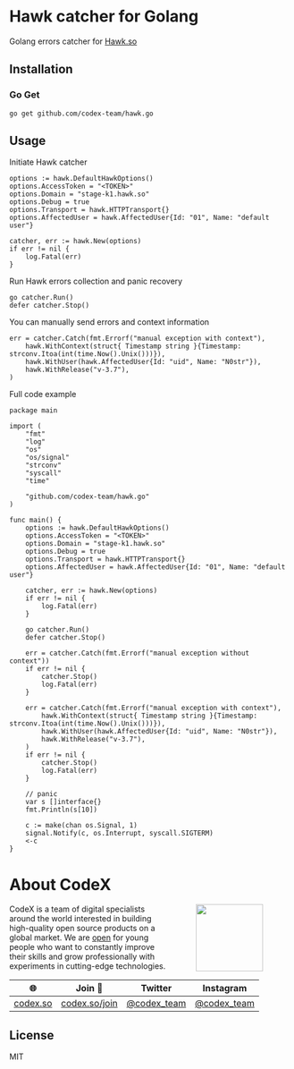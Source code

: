 # Hawk catcher for Golang

Golang errors catcher for [Hawk.so](https://hawk.so)

## Installation

### Go Get

```golang
go get github.com/codex-team/hawk.go
```

## Usage

Initiate Hawk catcher
```
options := hawk.DefaultHawkOptions()
options.AccessToken = "<TOKEN>"
options.Domain = "stage-k1.hawk.so"
options.Debug = true
options.Transport = hawk.HTTPTransport{}
options.AffectedUser = hawk.AffectedUser{Id: "01", Name: "default user"}

catcher, err := hawk.New(options)
if err != nil {
    log.Fatal(err)
}
```

Run Hawk errors collection and panic recovery
``` 
go catcher.Run()
defer catcher.Stop()
```

You can manually send errors and context information
```
err = catcher.Catch(fmt.Errorf("manual exception with context"),
    hawk.WithContext(struct{ Timestamp string }{Timestamp: strconv.Itoa(int(time.Now().Unix()))}),
    hawk.WithUser(hawk.AffectedUser{Id: "uid", Name: "N0str"}),
    hawk.WithRelease("v-3.7"),
)
```

Full code example

```golang
package main

import (
	"fmt"
	"log"
	"os"
	"os/signal"
	"strconv"
	"syscall"
	"time"

	"github.com/codex-team/hawk.go"
)

func main() {
	options := hawk.DefaultHawkOptions()
	options.AccessToken = "<TOKEN>"
	options.Domain = "stage-k1.hawk.so"
	options.Debug = true
	options.Transport = hawk.HTTPTransport{}
	options.AffectedUser = hawk.AffectedUser{Id: "01", Name: "default user"}

	catcher, err := hawk.New(options)
	if err != nil {
		log.Fatal(err)
	}

	go catcher.Run()
	defer catcher.Stop()

	err = catcher.Catch(fmt.Errorf("manual exception without context"))
	if err != nil {
		catcher.Stop()
		log.Fatal(err)
	}

	err = catcher.Catch(fmt.Errorf("manual exception with context"),
		hawk.WithContext(struct{ Timestamp string }{Timestamp: strconv.Itoa(int(time.Now().Unix()))}),
		hawk.WithUser(hawk.AffectedUser{Id: "uid", Name: "N0str"}),
		hawk.WithRelease("v-3.7"),
	)
	if err != nil {
		catcher.Stop()
		log.Fatal(err)
	}

	// panic
	var s []interface{}
	fmt.Println(s[10])

	c := make(chan os.Signal, 1)
	signal.Notify(c, os.Interrupt, syscall.SIGTERM)
	<-c
}

```

# About CodeX

<img align="right" width="120" height="120" src="https://codex.so/public/app/img/codex-logo.svg" hspace="50">

CodeX is a team of digital specialists around the world interested in building high-quality open source products on a global market. We are [open](https://codex.so/join) for young people who want to constantly improve their skills and grow professionally with experiments in cutting-edge technologies.

| 🌐 | Join  👋  | Twitter | Instagram |
| -- | -- | -- | -- |
| [codex.so](https://codex.so) | [codex.so/join](https://codex.so/join) |[@codex_team](http://twitter.com/codex_team) | [@codex_team](http://instagram.com/codex_team) |

## License

MIT

